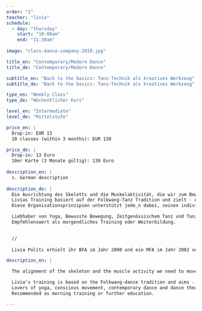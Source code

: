 ```yaml
---
order: "1"
teacher: "livia"
schedule:
  - day: "thursday"
    start: "10:00am"
    end: "11:30am"
    
image: "class-dance-company-2019.jpg"

title_en: "Contemporary/Modern Dance"
title_de: "Contemporary/Modern Dance"

subtitle_en: "Back to the basics: Tanz-Technik als kreatives Werkzeug"
subtitle_de: "Back to the basics: Tanz-Technik als kreatives Werkzeug"

type_en: "Weekly Class"
type_de: "Wöchentlicher Kurs"

level_en: "Intermediate"
level_de: "Mittelstufe"

price_en: |
  Drop-in: EUR 13   
  10 classes (within 3 months): EUR 130

price_de: |
  Drop-in: 13 Euro  
  10er Karte (3 Monate gültig): 130 Euro
  
description_en: |
  s. German description
  
description_de: |
  Die Ausrichtung des Skeletts und die Muskelaktivität, die wir zum Bewegen benötigen, wird das einleitende Warm-up.
  Livias Training basiert auf der Folkwang-Tanz Tradition und zielt - erweitert um Elemente aus der Release-, Limon- und AlexanderTechnik - auf ein umfassendes Training von Ausrichtung, Fluss, Gelenken, Muskeln und Musikalität ab. 
  Diese Organisationsprinzipien unterstützt jede_n dabei, seinen individuellen Zugang zu Tanz und Kreation zu finden.

  Liebhaber von Yoga, Bewusste Bewegung, Zeitgenössischem Tanz und Tanztheater fühlen sich bei diese sanften, aber energetische Ganzkörpertraining wohl.  
  Empfehlenswert als morgendliches Training oder Weiterbildung.

  
  //  
  
  Livia Politi erhielt ihr BFA im Jahr 2000 und ein MFA im Jahr 2002 von der Folkwang Universität der Künste unter der Leitung von Pina Bausch. Seit 2010 ist Livia zertifizierte Alexander-Technik-Lehrerin. Als Tänzerin, Choreografin und Assistenzchoreografin hat Livia in verschiedenen Projekten in Deutschland, den USA, Mexiko und Argentinien gearbeitet. Ihre langjährige Erfahrung als Tanzlehrerin umfasst den Unterricht von modernem/ zeitgenössischem Tanz sowie Alexander-Technik für Tänzer, Schauspieler und Performer an der Tanzhochschule Essen, Universität der Künste Berlin, Urbanraum, Professional Dance Studies Program Seneca- Intensiv, ehemaligen Ballett Teatro del Espacio und Dock11 Studio.

description_en: |

  The alignment of the skeleton and the muscle activity we need to move will be the introductory warm-up.    

  Livia's training is based on the Folkwang-dance tradition and aims - enriched by elements from the release, Limon and Alexander techniques - for a comprehensive training of alignment, flow, joints, muscles and musicality. These organizational principles support everyone in finding their own access to dance and creation.  
  Lovers of yoga, conscious movement, contemporary dance and dance theater feel at home with this gentle but energetic full-body workout.  
  Recommended as morning training or further education. 

---
```

